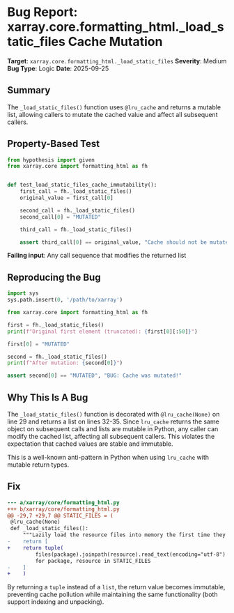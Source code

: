 # Bug Report: xarray.core.formatting_html._load_static_files Cache Mutation

**Target**: `xarray.core.formatting_html._load_static_files`
**Severity**: Medium
**Bug Type**: Logic
**Date**: 2025-09-25

## Summary

The `_load_static_files()` function uses `@lru_cache` and returns a mutable list, allowing callers to mutate the cached value and affect all subsequent callers.

## Property-Based Test

```python
from hypothesis import given
from xarray.core import formatting_html as fh


def test_load_static_files_cache_immutability():
    first_call = fh._load_static_files()
    original_value = first_call[0]

    second_call = fh._load_static_files()
    second_call[0] = "MUTATED"

    third_call = fh._load_static_files()

    assert third_call[0] == original_value, "Cache should not be mutated by callers"
```

**Failing input**: Any call sequence that modifies the returned list

## Reproducing the Bug

```python
import sys
sys.path.insert(0, '/path/to/xarray')

from xarray.core import formatting_html as fh

first = fh._load_static_files()
print(f"Original first element (truncated): {first[0][:50]}")

first[0] = "MUTATED"

second = fh._load_static_files()
print(f"After mutation: {second[0]}")

assert second[0] == "MUTATED", "BUG: Cache was mutated!"
```

## Why This Is A Bug

The `_load_static_files()` function is decorated with `@lru_cache(None)` on line 29 and returns a list on lines 32-35. Since `lru_cache` returns the same object on subsequent calls and lists are mutable in Python, any caller can modify the cached list, affecting all subsequent callers. This violates the expectation that cached values are stable and immutable.

This is a well-known anti-pattern in Python when using `lru_cache` with mutable return types.

## Fix

```diff
--- a/xarray/core/formatting_html.py
+++ b/xarray/core/formatting_html.py
@@ -29,7 +29,7 @@ STATIC_FILES = (
 @lru_cache(None)
 def _load_static_files():
     """Lazily load the resource files into memory the first time they are needed"""
-    return [
+    return tuple(
         files(package).joinpath(resource).read_text(encoding="utf-8")
         for package, resource in STATIC_FILES
-    ]
+    )
```

By returning a `tuple` instead of a `list`, the return value becomes immutable, preventing cache pollution while maintaining the same functionality (both support indexing and unpacking).